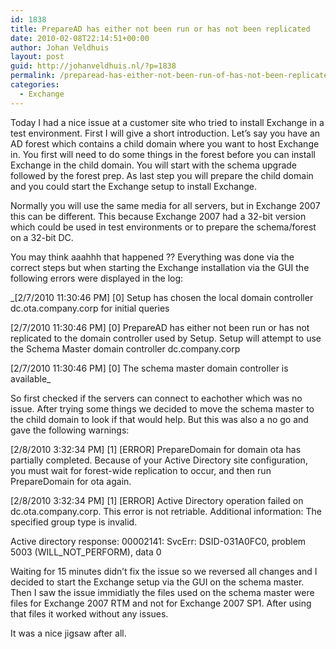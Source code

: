 ```yaml
---
id: 1838
title: PrepareAD has either not been run or has not been replicated
date: 2010-02-08T22:14:51+00:00
author: Johan Veldhuis
layout: post
guid: http://johanveldhuis.nl/?p=1838
permalink: /preparead-has-either-not-been-run-of-has-not-been-replicated/
categories:
  - Exchange
---
```

Today I had a nice issue at a customer site who tried to install Exchange in a test environment. First I will give a short introduction. Let&#8217;s say you have an AD forest which contains a child domain where you want to host Exchange in. You first will need to do some things in the forest before you can install Exchange in the child domain. You will start with the schema upgrade followed by the forest prep. As last step you will prepare the child domain and you could start the Exchange setup to install Exchange.

Normally you will use the same media for all servers, but in Exchange 2007 this can be different. This because Exchange 2007 had a 32-bit version which could be used in test environments or to prepare the schema/forest on a 32-bit DC.

You may think aaahhh that happened ?? Everything was done via the correct steps but when starting the Exchange installation via the GUI the following errors were displayed in the log:

_\[2/7/2010 11:30:46 PM\] \[0\] Setup has chosen the local domain controller dc.ota.company.corp for initial queries
  
\[2/7/2010 11:30:46 PM\] \[0\] PrepareAD has either not been run or has not replicated to the domain controller used by Setup. Setup will attempt to use the Schema Master domain controller dc.company.corp
  
\[2/7/2010 11:30:46 PM\] \[0\] The schema master domain controller is available_

So first checked if the servers can connect to eachother which was no issue. After trying some things we decided to move the schema master to the child domain to look if that would help. But this was also a no go and gave the following warnings:

\[2/8/2010 3:32:34 PM\] \[1\] [ERROR] PrepareDomain for domain ota has partially completed. Because of your Active Directory site configuration, you must wait for forest-wide replication to occur, and then run PrepareDomain for ota again.
  
\[2/8/2010 3:32:34 PM\] \[1\] [ERROR] Active Directory operation failed on dc.ota.company.corp. This error is not retriable. Additional information: The specified group type is invalid.
  
Active directory response: 00002141: SvcErr: DSID-031A0FC0, problem 5003 (WILL\_NOT\_PERFORM), data 0

Waiting for 15 minutes didn&#8217;t fix the issue so we reversed all changes and I decided to start the Exchange setup via the GUI on the schema master. Then I saw the issue immidiatly the files used on the schema master were files for Exchange 2007 RTM and not for Exchange 2007 SP1. After using that files it worked without any issues.

It was a nice jigsaw after all.